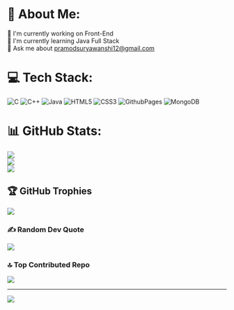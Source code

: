 # 💫 About Me:
🔭 I'm currently working on Front-End<br>🌱 I'm currently learning Java Full Stack<br>💬 Ask me about pramodsuryawanshi12@gmail.com


# 💻 Tech Stack:
![C](https://img.shields.io/badge/c-%2300599C.svg?style=for-the-badge&logo=c&logoColor=white) ![C++](https://img.shields.io/badge/c++-%2300599C.svg?style=for-the-badge&logo=c%2B%2B&logoColor=white) ![Java](https://img.shields.io/badge/java-%23ED8B00.svg?style=for-the-badge&logo=openjdk&logoColor=white) ![HTML5](https://img.shields.io/badge/html5-%23E34F26.svg?style=for-the-badge&logo=html5&logoColor=white) ![CSS3](https://img.shields.io/badge/css3-%231572B6.svg?style=for-the-badge&logo=css3&logoColor=white) ![GithubPages](https://img.shields.io/badge/github%20pages-121013?style=for-the-badge&logo=github&logoColor=white) ![MongoDB](https://img.shields.io/badge/MongoDB-%234ea94b.svg?style=for-the-badge&logo=mongodb&logoColor=white)
# 📊 GitHub Stats:
![](https://github-readme-stats.vercel.app/api?username=PramodSurywanshi&theme=dark&hide_border=false&include_all_commits=true&count_private=true)<br/>
![](https://github-readme-streak-stats.herokuapp.com/?user=PramodSurywanshi&theme=dark&hide_border=false)<br/>
![](https://github-readme-stats.vercel.app/api/top-langs/?username=PramodSurywanshi&theme=dark&hide_border=false&include_all_commits=true&count_private=true&layout=compact)

## 🏆 GitHub Trophies
![](https://github-profile-trophy.vercel.app/?username=PramodSurywanshi&theme=radical&no-frame=false&no-bg=false&margin-w=4)

### ✍️ Random Dev Quote
![](https://quotes-github-readme.vercel.app/api?type=horizontal&theme=radical)

### 🔝 Top Contributed Repo
![](https://github-contributor-stats.vercel.app/api?username=PramodSurywanshi&limit=5&theme=dark&combine_all_yearly_contributions=true)

---
[![](https://visitcount.itsvg.in/api?id=PramodSurywanshi&icon=0&color=0)](https://visitcount.itsvg.in)

<!-- Proudly created with GPRM ( https://gprm.itsvg.in ) -->

